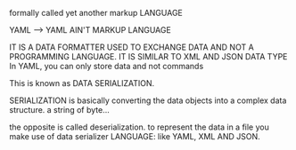 formally called yet another markup LANGUAGE

YAML --> YAML AIN'T MARKUP LANGUAGE

IT IS A DATA FORMATTER USED TO EXCHANGE DATA AND NOT A PROGRAMMING LANGUAGE.
IT IS SIMILAR TO XML AND JSON DATA TYPE
In YAML, you can only store data and not commands

This is known as DATA SERIALIZATION.

SERIALIZATION is basically converting the data objects into a complex data structure.
a string of byte...

the opposite is called deserialization.
to represent the data in a file you make use of data serializer LANGUAGE: like
YAML, XML AND JSON.
